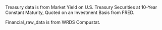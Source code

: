 Treasury data is from Market Yield on U.S. Treasury Securities at 10-Year Constant Maturity, Quoted on an Investment Basis from FRED.

Financial_raw_data is from WRDS Compustat.
